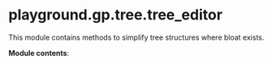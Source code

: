 # playground.gp.tree.tree_editor
This module contains methods to simplify tree structures where bloat exists.

**Module contents**:
